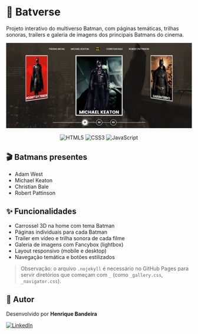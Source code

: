# 🦇 Batverse

Projeto interativo do multiverso Batman, com páginas temáticas, trilhas sonoras, trailers e galeria de imagens dos principais Batmans do cinema.

<div align="center">
  <img src="assets/images/preview.png" alt="Preview" width="600px">
  
  ![HTML5](https://img.shields.io/badge/html5-%23E34F26.svg?style=for-the-badge&logo=html5&logoColor=white)
  ![CSS3](https://img.shields.io/badge/css3-%231572B6.svg?style=for-the-badge&logo=css3&logoColor=white)
  ![JavaScript](https://img.shields.io/badge/javascript-%23323330.svg?style=for-the-badge&logo=javascript&logoColor=%23F7DF1E)
  
</div>


## 🎬 Batmans presentes
- Adam West
- Michael Keaton
- Christian Bale
- Robert Pattinson

## ✨ Funcionalidades
- Carrossel 3D na home com tema Batman
- Páginas individuais para cada Batman
- Trailer em vídeo e trilha sonora de cada filme
- Galeria de imagens com Fancybox (lightbox)
- Layout responsivo (mobile e desktop)
- Navegação temática e botões estilizados

> Observação: o arquivo `.nojekyll` é necessário no GitHub Pages para servir diretórios que começam com `_` (como `_gallery.css`, `_navigator.css`).



## 📝 Autor
Desenvolvido por **Henrique Bandeira** <br>

[![LinkedIn](https://img.shields.io/badge/linkedin-0A66C2?style=for-the-badge&logo=linkedin&logoColor=white)](https://www.linkedin.com/in/henrique-baptista-bandeira)
